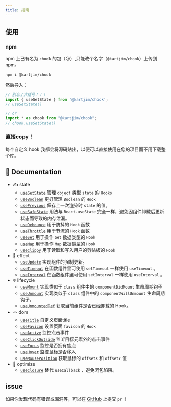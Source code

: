 ```yaml
---
title: 指南
---
```


## 使用
### npm

npm 上已有名为 `chook` 的包（😢）,只能改个名字（`@kartjim/chook`）上传到npm。

```bash
npm i @kartjim/chook
```

然后导入：
```ts
// 别忘了大括号！！！
import { useSetState } from '@kartjim/chook';
// useSetState()

// or 
import * as chook from "@kartjim/chook";
// chook.useSetState()
```

### 直接copy！
每个自定义 hook 我都会将源码贴出，以便可以直接使用在您的项目而不用下载整个库。

## 📃 Documentation
- ✍️ state
  - [`useSetState`](/components/usesetstate) 管理 `object` 类型 `state` 的 `Hooks`
  - [`useBoolean`](/components/useboolean) 更好管理 `Boolean` 的 `Hook`
  - [`usePrevious`](/components/useprevious) 保存上一次渲染时 `state` 的值。
  - [`useSafeState`](/components/usesafestate) 用法与 `React.useState` 完全一样，避免因组件卸载后更新状态而导致的内存泄漏。
  - [`useDebounce`](/components/usedebounce) 用于防抖的 `Hook` 函数
  - [`useThrottle`](/components/usethrottle) 用于节流的 `Hook` 函数 
  - [`useSet`](/components/useset) 用于操作 `Set` 数据类型的 `Hook`
  - [`useMap`](/components/usemap) 用于操作 `Map` 数据类型的 `Hook`
  - [`useClippy`](/components/useclippy) 用于读取和写入用户的剪贴板的 `Hook`
- 🔔 effect
  - [`useUpdate`](/components/useupdate) 实现组件的强制更新。
  - [`useTimeout`](/components/usetimeout) 在函数组件里可使用 `setTimeout` 一样使用 `useTimeout` 。
  - [`useInterval`](/components/useinterval) 在函数组件里可使用 `setInterval` 一样使用 `useInterval` 。
- 🔯 lifecycle
  - [`useMount`](/components/usemount) 实现类似于 `class` 组件中的 `componentDidMount` 生命周期钩子
  - [`useUnmount`](/components/useunmount) 实现类似于 `class` 组件中的 `componentWillUnmount` 生命周期钩子。
  - [`useUnmountedRef`](/components/useunmountedref) 获取当前组件是否已经卸载的 Hook。
- 🪢 dom
  - [`useTitle`](/components/usetitle) 自定义页面title
  - [`useFavicon`](/components/usefavicon) 设置页面 `favicon` 的 `Hook`
  - [`useActive`](/components/useactive) 监控点击事件
  - [`useClickOutside`](/components/useclickoutside) 监听目标元素外的点击事件
  - [`useFocus`](/components/usefocus) 监控是否拥有焦点
  - [`useHover`](/components/usehover) 监控鼠标是否移入
  - [`useMousePosition`](/components/usemouseposition) 获取鼠标的 `offsetX` 和 `offsetY` 值
- 🦴 optimize
  - [`useClosure`](/components/useclosure) 替代 `useCallback` ，避免闭包陷阱。

## issue
如果你发现代码有错误或漏洞等，可以在 [GitHub](https://github.com/can-dy-jack/chook) 上提交 `pr` ！

